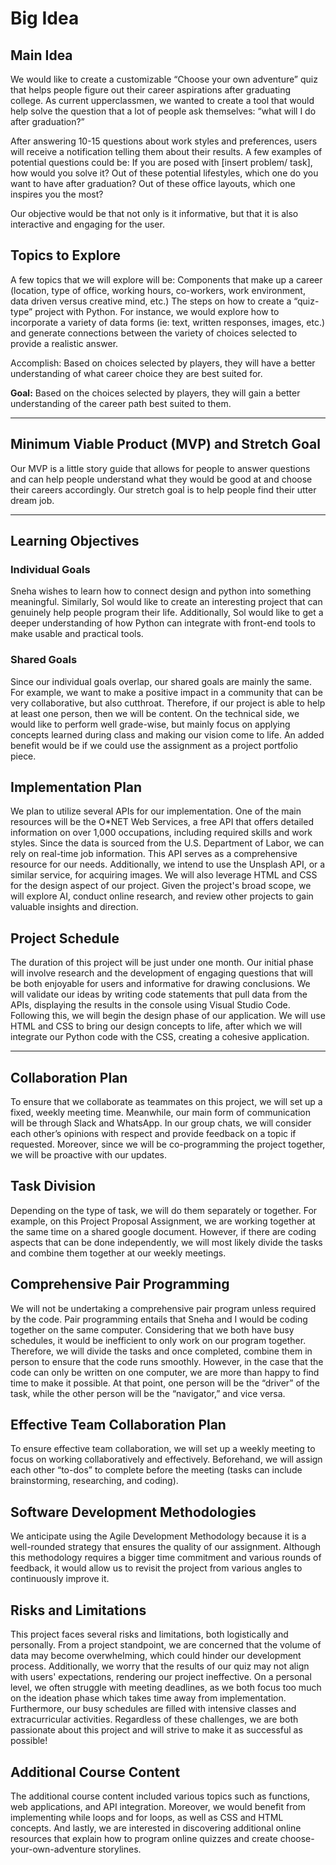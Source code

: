 # Big Idea

## Main Idea
We would like to create a customizable “Choose your own adventure” quiz that helps people figure out their career aspirations after graduating college. As current upperclassmen, we wanted to create a tool that would help solve the question that a lot of people ask themselves: “what will I do after graduation?” 

After answering 10-15 questions about work styles and preferences, users will receive a notification telling them about their results. A few examples of potential questions could be:
If you are posed with [insert problem/ task], how would you solve it?
Out of these potential lifestyles, which one do you want to have after graduation?
Out of these office layouts, which one inspires you the most?


Our objective would be that not only is it informative, but that it is also interactive and engaging for the user. 


## Topics to Explore

A few topics that we will explore will be:
Components that make up a career (location, type of office, working hours, co-workers, work environment, data driven versus creative mind, etc.)
The steps on how to create a “quiz-type” project with Python. For instance, we would explore how to incorporate a variety of data forms (ie: text, written responses, images, etc.) and generate connections between the variety of choices selected to provide a realistic answer.

Accomplish: Based on choices selected by players, they will have a better understanding of what career choice they are best suited for. 


**Goal:** Based on the choices selected by players, they will gain a better understanding of the career path best suited to them.

---

## Minimum Viable Product (MVP) and Stretch Goal

Our MVP is a little story guide that allows for people to answer questions and can help people understand what they would be good at and choose their careers accordingly. Our stretch goal is to help people find their utter dream job.

---

## Learning Objectives

### Individual Goals

Sneha wishes to learn how to connect design and python into something meaningful. Similarly, Sol would like to create an interesting project that can genuinely help people program their life. Additionally, Sol would like to get a deeper understanding of how Python can integrate with front-end tools to make usable and practical tools. 

### Shared Goals

Since our individual goals overlap, our shared goals are mainly the same. For example, we want to make a positive impact in a community that can be very collaborative, but also cutthroat. Therefore, if our project is able to help at least one person, then we will be content. On the technical side, we would like to perform well grade-wise, but mainly focus on applying concepts learned during class and making our vision come to life. An added benefit would be if we could use the assignment as a project portfolio piece. 

## Implementation Plan

We plan to utilize several APIs for our implementation. One of the main resources will be the O*NET Web Services, a free API that offers detailed information on over 1,000 occupations, including required skills and work styles. Since the data is sourced from the U.S. Department of Labor, we can rely on real-time job information. This API serves as a comprehensive resource for our needs. Additionally, we intend to use the Unsplash API, or a similar service, for acquiring images. We will also leverage HTML and CSS for the design aspect of our project. Given the project's broad scope, we will explore AI, conduct online research, and review other projects to gain valuable insights and direction.


## Project Schedule

The duration of this project will be just under one month. Our initial phase will involve research and the development of engaging questions that will be both enjoyable for users and informative for drawing conclusions. We will validate our ideas by writing code statements that pull data from the APIs, displaying the results in the console using Visual Studio Code. Following this, we will begin the design phase of our application. We will use HTML and CSS to bring our design concepts to life, after which we will integrate our Python code with the CSS, creating a cohesive application.

---

## Collaboration Plan

To ensure that we collaborate as teammates on this project, we will set up a fixed, weekly meeting time. Meanwhile, our main form of communication will be through Slack and WhatsApp. In our group chats, we will consider each other’s opinions with respect and provide feedback on a topic if requested. Moreover, since we will be co-programming the project together, we will be proactive with our updates.

## Task Division

Depending on the type of task, we will do them separately or together. For example, on this Project Proposal Assignment, we are working together at the same time on a shared google document. However, if there are coding aspects that can be done independently, we will most likely divide the tasks and combine them together at our weekly meetings.  

## Comprehensive Pair Programming

We will not be undertaking a comprehensive pair program unless required by the code. Pair programming entails that Sneha and I would be coding together on the same computer. Considering that we both have busy schedules, it would be inefficient to only work on our program together. Therefore, we will divide the tasks and once completed, combine them in person to ensure that the code runs smoothly. However, in the case that the code can only be written on one computer, we are more than happy to find time to make it possible. At that point, one person will be the “driver” of the task, while the other person will be the “navigator,” and vice versa.

## Effective Team Collaboration Plan

To ensure effective team collaboration, we will set up a weekly meeting to focus on working collaboratively and effectively. Beforehand, we will assign each other “to-dos” to complete before the meeting (tasks can include brainstorming, researching, and coding).

## Software Development Methodologies

We anticipate using the Agile Development Methodology because it is a well-rounded strategy that ensures the quality of our assignment. Although this methodology requires a bigger time commitment and various rounds of feedback, it would allow us to revisit the project from various angles to continuously improve it. 

## Risks and Limitations

This project faces several risks and limitations, both logistically and personally. From a project standpoint, we are concerned that the volume of data may become overwhelming, which could hinder our development process. Additionally, we worry that the results of our quiz may not align with users' expectations, rendering our project ineffective. On a personal level, we often struggle with meeting deadlines, as we both focus too much on the ideation phase which takes time away from implementation. Furthermore, our busy schedules are filled with intensive classes and extracurricular activities. Regardless of these challenges, we are both passionate about this project and will strive to make it as successful as possible!

## Additional Course Content

The additional course content included various topics such as functions, web applications, and API integration. Moreover, we would benefit from implementing while loops and for loops, as well as CSS and HTML concepts. And lastly, we are interested in discovering additional online resources that explain how to program online quizzes and create choose-your-own-adventure storylines.

